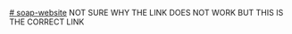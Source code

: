 [# soap-website](https://lydiasluxurysoapbars.github.io/lydiasluxurysoapbar/WebDesignAssignment2025/index.html)
NOT SURE WHY THE LINK DOES NOT WORK BUT THIS IS THE CORRECT LINK


